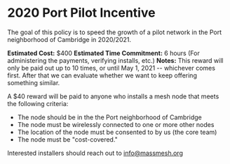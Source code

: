 # 2020 Port Pilot Incentive

The goal of this policy is to speed the growth of a pilot network in the Port neighborhood of Cambridge in 2020/2021.

**Estimated Cost:** $400
**Estimated Time Commitment:** 6 hours (For administering the payments, verifying installs, etc.)
**Notes:** This reward will only be paid out up to 10 times, or until May 1, 2021 -- whichever comes first. After that we can evaluate whether we want to keep offering something similar.

A $40 reward will be paid to anyone who installs a mesh node that meets the following criteria:
* The node should be in the the Port neighborhood of Cambridge
* The node must be wirelessly connected to one or more other nodes
* The location of the node must be consented to by us (the core team)
* The node must be "cost-covered."

Interested installers should reach out to info@massmesh.org
